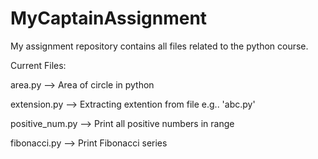 # MyCaptainAssignment

My assignment repository contains all files related to the python course.

Current Files:

area.py --> Area of circle in python

extension.py --> Extracting extention from file e.g.. 'abc.py'

positive_num.py --> Print all positive numbers in range

fibonacci.py --> Print Fibonacci series 

